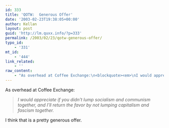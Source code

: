 ```yaml
---
id: 333
title: 'QOTW:  Generous Offer'
date: '2003-02-23T19:38:05+00:00'
author: Kellan
layout: post
guid: 'http://lm.quxx.info/?p=333'
permalink: /2003/02/23/qotw-generous-offer/
typo_id:
    - '331'
mt_id:
    - '444'
link_related:
    - ''
raw_content:
    - "As overhead at Coffee Exchange:\n<blockquote><em>\nI would appreciate if you didn\\'t lump socialism and communism together, and I\\'ll return the favor by not lumping capitalism and fascism together.</em>\n</blockquote>\nI think that is a pretty generous offer."
---
```


As overhead at Coffee Exchange:

> *I would appreciate if you didn’t lump socialism and communism together, and I’ll return the favor by not lumping capitalism and fascism together.*

I think that is a pretty generous offer. 